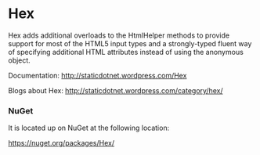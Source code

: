 Hex
===

Hex adds additional overloads to the HtmlHelper methods to provide support for most of the HTML5 input types and a strongly-typed fluent way of specifying additional HTML attributes instead of using the anonymous object.

Documentation: http://staticdotnet.wordpress.com/Hex

Blogs about Hex: http://staticdotnet.wordpress.com/category/hex/

### NuGet
It is located up on NuGet at the following location:

https://nuget.org/packages/Hex/
